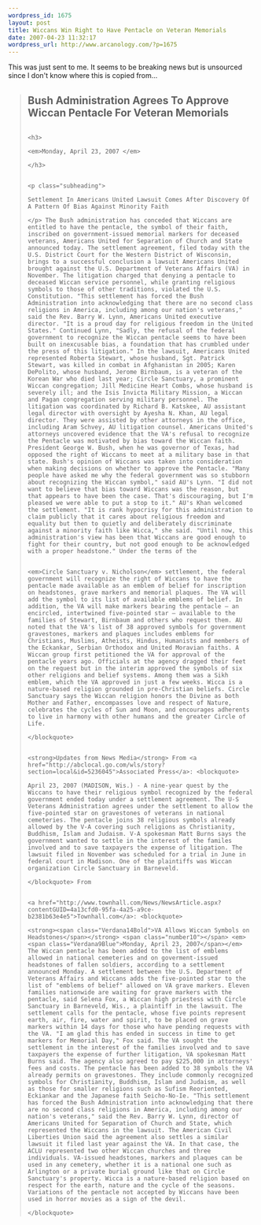 ```yaml
--- 
wordpress_id: 1675
layout: post
title: Wiccans Win Right to Have Pentacle on Veteran Memorials
date: 2007-04-23 11:32:17
wordpress_url: http://www.arcanology.com/?p=1675
---
```

This was just sent to me. It seems to be breaking news but is unsourced since I don't know where this is copied from... <blockquote>
                                                                                                                                                                                                                                                                                                                                                                                                                                                                                                                                                                                                                                                                                                                                                                                                                                                          <h2>
                                                                                                                                                                                                                                                                                                                                                                                                                                                                                                                                                                                                                                                                                                                                                                                                                                                            Bush Administration Agrees To Approve Wiccan Pentacle For Veteran Memorials
                                                                                                                                                                                                                                                                                                                                                                                                                                                                                                                                                                                                                                                                                                                                                                                                                                                          </h2>
                                                                                                                                                                                                                                                                                                                                                                                                                                                                                                                                                                                                                                                                                                                                                                                                                                                          
                                                                                                                                                                                                                                                                                                                                                                                                                                                                                                                                                                                                                                                                                                                                                                                                                                                          <h3>
                                                                                                                                                                                                                                                                                                                                                                                                                                                                                                                                                                                                                                                                                                                                                                                                                                                            <em>Monday, April 23, 2007 </em>
                                                                                                                                                                                                                                                                                                                                                                                                                                                                                                                                                                                                                                                                                                                                                                                                                                                          </h3>
                                                                                                                                                                                                                                                                                                                                                                                                                                                                                                                                                                                                                                                                                                                                                                                                                                                          
                                                                                                                                                                                                                                                                                                                                                                                                                                                                                                                                                                                                                                                                                                                                                                                                                                                          <p class="subheading">
                                                                                                                                                                                                                                                                                                                                                                                                                                                                                                                                                                                                                                                                                                                                                                                                                                                            Settlement In Americans United Lawsuit Comes After Discovery Of A Pattern Of Bias Against Minority Faith
                                                                                                                                                                                                                                                                                                                                                                                                                                                                                                                                                                                                                                                                                                                                                                                                                                                          </p> The Bush administration has conceded that Wiccans are entitled to have the pentacle, the symbol of their faith, inscribed on government-issued memorial markers for deceased veterans, Americans United for Separation of Church and State announced today. The settlement agreement, filed today with the U.S. District Court for the Western District of Wisconsin, brings to a successful conclusion a lawsuit Americans United brought against the U.S. Department of Veterans Affairs (VA) in November. The litigation charged that denying a pentacle to deceased Wiccan service personnel, while granting religious symbols to those of other traditions, violated the U.S. Constitution. "This settlement has forced the Bush Administration into acknowledging that there are no second class religions in America, including among our nation's veterans," said the Rev. Barry W. Lynn, Americans United executive director. "It is a proud day for religious freedom in the United States." Continued Lynn, "Sadly, the refusal of the federal government to recognize the Wiccan pentacle seems to have been built on inexcusable bias, a foundation that has crumbled under the press of this litigation." In the lawsuit, Americans United represented Roberta Stewart, whose husband, Sgt. Patrick Stewart, was killed in combat in Afghanistan in 2005; Karen DePolito, whose husband, Jerome Birnbaum, is a veteran of the Korean War who died last year; Circle Sanctuary, a prominent Wiccan congregation; Jill Medicine Heart Combs, whose husband is severely ill; and the Isis Invicta Military Mission, a Wiccan and Pagan congregation serving military personnel. The litigation was coordinated by Richard B. Katskee, AU assistant legal director with oversight by Ayesha N. Khan, AU legal director. They were assisted by other attorneys in the office, including Aram Schvey, AU litigation counsel. Americans United's attorneys uncovered evidence that the VA's refusal to recognize the Pentacle was motivated by bias toward the Wiccan faith. President George W. Bush, when he was governor of Texas, had opposed the right of Wiccans to meet at a military base in that state. Bush's opinion of Wiccans was taken into consideration when making decisions on whether to approve the Pentacle. "Many people have asked me why the federal government was so stubborn about recognizing the Wiccan symbol," said AU's Lynn. "I did not want to believe that bias toward Wiccans was the reason, but that appears to have been the case. That's discouraging, but I'm pleased we were able to put a stop to it." AU's Khan welcomed the settlement. "It is rank hypocrisy for this administration to claim publicly that it cares about religious freedom and equality but then to quietly and deliberately discriminate against a minority faith like Wicca," she said. "Until now, this administration's view has been that Wiccans are good enough to fight for their country, but not good enough to be acknowledged with a proper headstone." Under the terms of the 
                                                                                                                                                                                                                                                                                                                                                                                                                                                                                                                                                                                                                                                                                                                                                                                                                                                          
                                                                                                                                                                                                                                                                                                                                                                                                                                                                                                                                                                                                                                                                                                                                                                                                                                                          <em>Circle Sanctuary v. Nicholson</em> settlement, the federal government will recognize the right of Wiccans to have the pentacle made available as an emblem of belief for inscription on headstones, grave markers and memorial plaques. The VA will add the symbol to its list of available emblems of belief. In addition, the VA will make markers bearing the pentacle — an encircled, intertwined five-pointed star — available to the families of Stewart, Birnbaum and others who request them. AU noted that the VA's list of 38 approved symbols for government gravestones, markers and plaques includes emblems for Christians, Muslims, Atheists, Hindus, Humanists and members of the Eckankar, Serbian Orthodox and United Moravian faiths. A Wiccan group first petitioned the VA for approval of the pentacle years ago. Officials at the agency dragged their feet on the request but in the interim approved the symbols of six other religions and belief systems. Among them was a Sikh emblem, which the VA approved in just a few weeks. Wicca is a nature-based religion grounded in pre-Christian beliefs. Circle Sanctuary says the Wiccan religion honors the Divine as both Mother and Father, encompasses love and respect of Nature, celebrates the cycles of Sun and Moon, and encourages adherents to live in harmony with other humans and the greater Circle of Life.
                                                                                                                                                                                                                                                                                                                                                                                                                                                                                                                                                                                                                                                                                                                                                                                                                                                        </blockquote>
                                                                                                                                                                                                                                                                                                                                                                                                                                                                                                                                                                                                                                                                                                                                                                                                                                                        
                                                                                                                                                                                                                                                                                                                                                                                                                                                                                                                                                                                                                                                                                                                                                                                                                                                        <strong>Updates from News Media</strong> From <a href="http://abclocal.go.com/wls/story?section=local&id=5236045">Associated Press</a>: <blockquote>
                                                                                                                                                                                                                                                                                                                                                                                                                                                                                                                                                                                                                                                                                                                                                                                                                                                          April 23, 2007 (MADISON, Wis.) - A nine-year quest by the Wiccans to have their religious symbol recognized by the federal government ended today under a settlement agreement. The U-S Veterans Administration agrees under the settlement to allow the five-pointed star on gravestones of veterans in national cemeteries. The pentacle joins 38 religious symbols already allowed by the V-A covering such religions as Christianity, Buddhism, Islam and Judaism. V-A spokesman Matt Burns says the government wanted to settle in the interest of the familes involved and to save taxpayers the expense of litigation. The lawsuit filed in November was scheduled for a trial in June in federal court in Madison. One of the plaintiffs was Wiccan organization Circle Sanctuary in Barneveld.
                                                                                                                                                                                                                                                                                                                                                                                                                                                                                                                                                                                                                                                                                                                                                                                                                                                        </blockquote> From 
                                                                                                                                                                                                                                                                                                                                                                                                                                                                                                                                                                                                                                                                                                                                                                                                                                                        
                                                                                                                                                                                                                                                                                                                                                                                                                                                                                                                                                                                                                                                                                                                                                                                                                                                        <a href="http://www.townhall.com/News/NewsArticle.aspx?contentGUID=4a13cfd0-95fa-4a25-a9ce-b2381b63e4e5">Townhall.com</a>: <blockquote>
                                                                                                                                                                                                                                                                                                                                                                                                                                                                                                                                                                                                                                                                                                                                                                                                                                                          <strong><span class="Verdana14Bold">VA Allows Wiccan Symbols on Headstones</span></strong> <span class="number10"></span> <em><span class="Verdana9Blue">Monday, April 23, 2007</span></em> The Wiccan pentacle has been added to the list of emblems allowed in national cemeteries and on goverment-issued headstones of fallen soldiers, according to a settlement announced Monday. A settlement between the U.S. Department of Veterans Affairs and Wiccans adds the five-pointed star to the list of "emblems of belief" allowed on VA grave markers. Eleven families nationwide are waiting for grave markers with the pentacle, said Selena Fox, a Wiccan high priestess with Circle Sanctuary in Barneveld, Wis., a plaintiff in the lawsuit. The settlement calls for the pentacle, whose five points represent earth, air, fire, water and spirit, to be placed on grave markers within 14 days for those who have pending requests with the VA. "I am glad this has ended in success in time to get markers for Memorial Day," Fox said. The VA sought the settlement in the interest of the families involved and to save taxpayers the expense of further litigation, VA spokesman Matt Burns said. The agency also agreed to pay $225,000 in attorneys' fees and costs. The pentacle has been added to 38 symbols the VA already permits on gravestones. They include commonly recognized symbols for Christianity, Buddhism, Islam and Judaism, as well as those for smaller religions such as Sufism Reoriented, Eckiankar and the Japanese faith Seicho-No-Ie. "This settlement has forced the Bush Administration into acknowledging that there are no second class religions in America, including among our nation's veterans," said the Rev. Barry W. Lynn, director of Americans United for Separation of Church and State, which represented the Wiccans in the lawsuit. The American Civil Liberties Union said the agreement also settles a similar lawsuit it filed last year against the VA. In that case, the ACLU represented two other Wiccan churches and three individuals. VA-issued headstones, markers and plaques can be used in any cemetery, whether it is a national one such as Arlington or a private burial ground like that on Circle Sanctuary's property. Wicca is a nature-based religion based on respect for the earth, nature and the cycle of the seasons. Variations of the pentacle not accepted by Wiccans have been used in horror movies as a sign of the devil.
                                                                                                                                                                                                                                                                                                                                                                                                                                                                                                                                                                                                                                                                                                                                                                                                                                                        </blockquote>